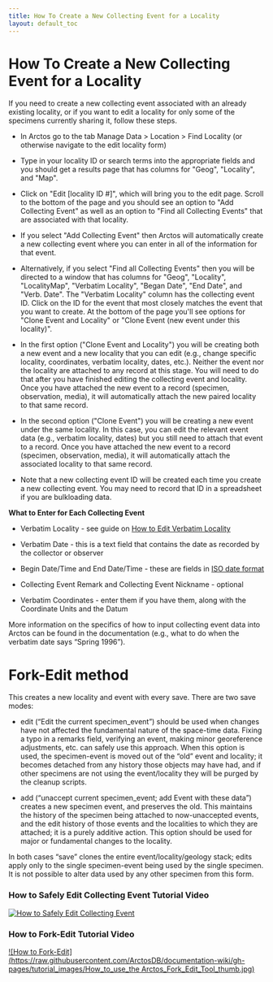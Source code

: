 ```yaml
---
title: How To Create a New Collecting Event for a Locality
layout: default_toc
---
```


# How To Create a New Collecting Event for a Locality

If you need to create a new collecting event associated with an already existing locality, or if you want to edit a locality for only some of the specimens currently sharing it, follow these steps.

* In Arctos go to the tab Manage Data > Location > Find Locality (or otherwise navigate to the edit locality form)

* Type in your locality ID or search terms into the appropriate fields and you should get a results page that has columns for "Geog", "Locality", and "Map".

* Click on "Edit [locality ID #]", which will bring you to the edit page. Scroll to the bottom of the page and you should see an option to "Add Collecting Event" as well as an option to "Find all Collecting Events" that are associated with that locality.

* If you select "Add Collecting Event" then Arctos will automatically create a new collecting event where you can enter in all of the information for that event.

* Alternatively, if you select "Find all Collecting Events" then you will be directed to a window that has columns for "Geog", "Locality", "LocalityMap", "Verbatim Locality", "Began Date", "End Date", and "Verb. Date". The "Verbatim Locality" column has the collecting event ID. Click on the ID for the event that most closely matches the event that you want to create. At the bottom of the page you'll see options for "Clone Event and Locality" or "Clone Event (new event under this locality)".

* In the first option ("Clone Event and Locality") you will be creating both a new event and a new locality that you can edit (e.g., change specific locality, coordinates, verbatim locality, dates, etc.). Neither the event nor the locality are attached to any record at this stage. You will need to do that after you have finished editing the collecting event and locality. Once you have attached the new event to a record (specimen, observation, media), it will automatically attach the new paired locality to that same record.

* In the second option ("Clone Event") you will be creating a new event under the same locality. In this case, you can edit the relevant event data (e.g., verbatim locality, dates) but you still need to attach that event to a record. Once you have attached the new event to a record (specimen, observation, media), it will automatically attach the associated locality to that same record.

* Note that a new collecting event ID will be created each time you create a new collecting event. You may need to record that ID in a spreadsheet if you are bulkloading data.

**What to Enter for Each Collecting Event**

* Verbatim Locality - see guide on [How to Edit Verbatim Locality](https://handbook.arctosdb.org/how_to/How-to-Edit-a-Specific-Locality.html)

* Verbatim Date - this is a text field that contains the date as recorded by the collector or observer

* Begin Date/Time and End Date/Time - these are fields in [ISO date format](https://en.wikipedia.org/wiki/ISO_8601)

* Collecting Event Remark and Collecting Event Nickname - optional

* Verbatim Coordinates - enter them if you have them, along with the Coordinate Units and the Datum

More information on the specifics of how to input collecting event data into Arctos can be found in the documentation (e.g., what to do when the verbatim date says “Spring 1996”).

# Fork-Edit method
This creates a new locality and event with every save. There are two save modes:

* edit (“Edit the current specimen_event”) should be used when changes have not affected the fundamental nature of the space-time data. Fixing a typo in a remarks field, verifying an event, making minor georeference adjustments, etc. can safely use this approach. When this option is used, the specimen-event is moved out of the “old” event and locality; it becomes detached from any history those objects may have had, and if other specimens are not using the event/locality they will be purged by the cleanup scripts.

* add (“unaccept current specimen_event; add Event with these data”) creates a new specimen event, and preserves the old. This maintains the history of the specimen being attached to now-unaccepted events, and the edit history of those events and the localities to which they are attached; it is a purely additive action. This option should be used for major or fundamental changes to the locality.

In both cases “save” clones the entire event/locality/geology stack; edits apply only to the single specimen-event being used by the single specimen. It is not possible to alter data used by any other specimen from this form.

### How to Safely Edit Collecting Event Tutorial Video ###

[![How to Safely Edit Collecting Event](https://raw.githubusercontent.com/ArctosDB/documentation-wiki/gh-pages/tutorial_images/How_to_Edit_a_Collecting_Event_without_Changing_Shared_Data.jpg)](https://youtu.be/Gt4WamxFTkM)


### How to Fork-Edit Tutorial Video ###

[![How to Fork-Edit](https://raw.githubusercontent.com/ArctosDB/documentation-wiki/gh-pages/tutorial_images/How_to_use_the Arctos_Fork_Edit_Tool_thumb.jpg)](https://youtu.be/XScI6HpIB5E)

